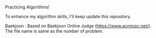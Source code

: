 Practicing Algorithms!

To enhance my algorithm skills, I'll keep update this repository.

Baekjoon : Based on Baekjoon Online Judge (https://www.acmicpc.net/).
The file name is same as the number of problem.
